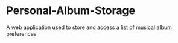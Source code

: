 # Personal-Album-Storage
A web application used to store and access a list of musical album preferences
